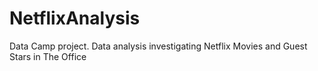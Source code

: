 # NetflixAnalysis
Data Camp project. Data analysis investigating Netflix Movies and Guest Stars in The Office
